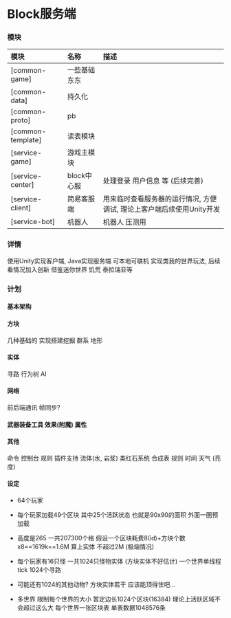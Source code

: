 # Block服务端

### 模块
| 模块                | 名称       | 描述                                      |  
|:------------------|:---------|:----------------------------------------|
| [common-game]     | 一些基础东东   |                                         |
| [common-data]     | 持久化      |                                         |
| [common-proto]    | pb       |                                         |
| [common-template] | 读表模块     |                                         |
| [service-game]    | 游戏主模块    |                                         |
| [service-center]  | block中心服 | 处理登录 用户信息 等 (后续完善)                      |
| [service-client]  | 简易客服端    | 用来临时查看服务器的运行情况, 方便调试, 理论上客户端后续使用Unity开发 |
| [service-bot]     | 机器人      | 机器人 压测用                                 |

### 详情
使用Unity实现客户端, Java实现服务端 可本地可联机 实现类我的世界玩法, 后续看情况加入创新 借鉴迷你世界 饥荒 泰拉瑞亚等 

### 计划
#### 基本架构
#### 方块
几种基础的 实现搭建挖掘 群系 地形 
#### 实体
寻路 行为树 AI
#### 网络
前后端通讯 帧同步?

#### 武器装备工具 效果(附魔) 属性
#### 其他
命令 控制台 规则 插件支持 流体(水, 岩浆) 类红石系统 合成表 规则
时间 天气 (亮度)

#### 设定
- 64个玩家 

- 每个玩家加载49个区块 其中25个活跃状态 也就是90x90的面积 外面一圈预加载
- 高度是265 一共207300个格 假设一个区块耗费8(id)+方块个数x8==1619k==1.6M 算上实体 不超过2M (极端情况)

- 每个玩家有16只怪 一共1024只怪物实体 (方块实体不好估计) 一个世界单线程 tick 1024个寻路 
- 可能还有1024的其他动物? 方块实体若干 应该能顶得住吧...
- 多世界 限制每个世界的大小 暂定边长1024个区块(16384) 理论上活跃区域不会超过这么大 每个世界一张区块表 单表数据1048576条